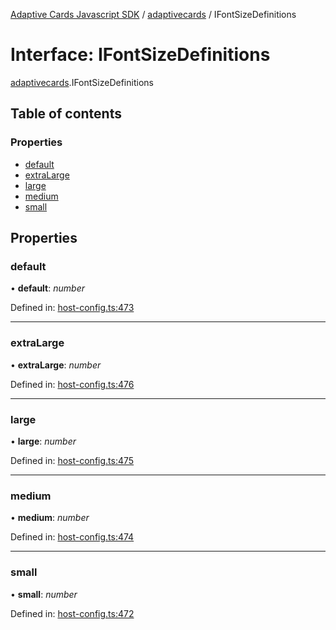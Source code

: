 [Adaptive Cards Javascript SDK](../README.md) / [adaptivecards](../modules/adaptivecards.md) / IFontSizeDefinitions

# Interface: IFontSizeDefinitions

[adaptivecards](../modules/adaptivecards.md).IFontSizeDefinitions

## Table of contents

### Properties

- [default](adaptivecards.ifontsizedefinitions.md#default)
- [extraLarge](adaptivecards.ifontsizedefinitions.md#extralarge)
- [large](adaptivecards.ifontsizedefinitions.md#large)
- [medium](adaptivecards.ifontsizedefinitions.md#medium)
- [small](adaptivecards.ifontsizedefinitions.md#small)

## Properties

### default

• **default**: _number_

Defined in: [host-config.ts:473](https://github.com/microsoft/AdaptiveCards/blob/0938a1f10/source/nodejs/adaptivecards/src/host-config.ts#L473)

---

### extraLarge

• **extraLarge**: _number_

Defined in: [host-config.ts:476](https://github.com/microsoft/AdaptiveCards/blob/0938a1f10/source/nodejs/adaptivecards/src/host-config.ts#L476)

---

### large

• **large**: _number_

Defined in: [host-config.ts:475](https://github.com/microsoft/AdaptiveCards/blob/0938a1f10/source/nodejs/adaptivecards/src/host-config.ts#L475)

---

### medium

• **medium**: _number_

Defined in: [host-config.ts:474](https://github.com/microsoft/AdaptiveCards/blob/0938a1f10/source/nodejs/adaptivecards/src/host-config.ts#L474)

---

### small

• **small**: _number_

Defined in: [host-config.ts:472](https://github.com/microsoft/AdaptiveCards/blob/0938a1f10/source/nodejs/adaptivecards/src/host-config.ts#L472)
